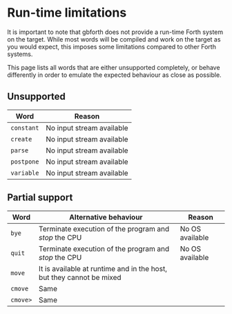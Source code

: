 # Run-time limitations

It is important to note that gbforth does not provide a run-time Forth system on
the target. While most words will be compiled and work on the target as you would
expect, this imposes some limitations compared to other Forth systems.

This page lists all words that are either unsupported completely, or behave
differently in order to emulate the expected behaviour as close as possible.

## Unsupported

| Word | Reason |
| ---- | ------ |
| `constant` | No input stream available |
| `create` | No input stream available |
| `parse` | No input stream available |
| `postpone` | No input stream available |
| `variable` | No input stream available |

## Partial support

| Word     | Alternative behaviour                                                | Reason          |
| ----     | ---------------------                                                | ------          |
| `bye`    | Terminate execution of the program and _stop_ the CPU                | No OS available |
| `quit`   | Terminate execution of the program and _stop_ the CPU                | No OS available |
| `move`   | It is available at runtime and in the host, but they cannot be mixed |                 |
| `cmove`  | Same                                                                 |                 |
| `cmove>` | Same                                                                 |                 |
    
